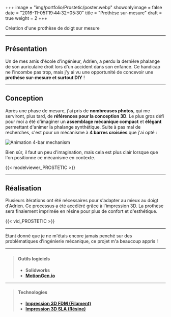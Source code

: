 +++
image = "img/portfolio/Prostetic/poster.webp"
showonlyimage = false
date = "2016-11-05T19:44:32+05:30"
title = "Prothèse sur-mesure"
draft = true
weight = 2
+++

Création d'une prothèse de doigt sur mesure
<!--more-->

<!-- to do :
Ajouter des photos et des vidéos réelles -->

 ---

## Présentation

Un de mes amis d'école d'ingénieur, Adrien, a perdu la dernière phalange de son auriculaire droit lors d'un accident dans son enfance. Ce handicap ne l'incombe pas trop, mais j'y ai vu une opportunité de concevoir une **prothèse sur-mesure et surtout DIY** !

---

## Conception

Après une phase de mesure, j'ai pris de **nombreuses photos**, qui me serviront, plus tard, de **références pour la conception 3D**.
Le plus gros défi pour moi a été d'imaginer un **assemblage mécanique compact** et **élégant** permettant d'animer la phalange synthétique.
Suite à pas mal de recherches, c'est pour un mécanisme à **4 barres croisées** que j'ai opté :

![Animation 4-bar mechanism](/img/portfolio/Prostetic/X4bar.gif)

Bien sûr, il faut un peu d'imagination, mais cela est plus clair lorsque que l'on positionne ce mécanisme en contexte.

{{< modelviewer_PROSTETIC >}}

---

## Réalisation

Plusieurs itérations ont été nécessaires pour s'adapter au mieux au doigt d'Adrien.
Ce processus a été accéléré grâce à l'impression 3D. La prothèse sera finalement imprimée en résine pour plus de confort et d'esthétique.

{{< vid_PROSTETIC >}}

---

Étant donné que je ne m'étais encore jamais penché sur des problématiques d'ingénierie mécanique, ce projet m'a beaucoup appris !

---

###

>#### Outils logiciels
>
>- **Solidworks**
>- **[MotionGen.io](https://motiongen.io)**

---

>#### Technologies
>
>- **[Impression 3D FDM (Filament)](https://makerspace-amiens.fr/pages/machines/)**
>- **[Impression 3D SLA (Résine)](https://makerspace-amiens.fr/pages/machines/)**
